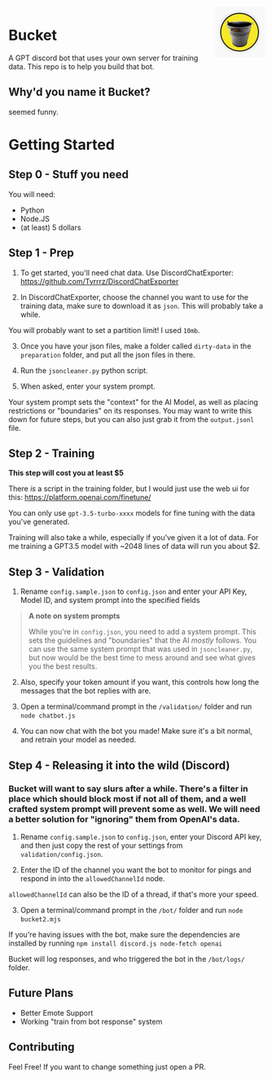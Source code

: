 <img src='bucket.jpg' width='100' align="right">

# Bucket

A GPT discord bot that uses your own server for training data. This repo is to help you build that bot.

## Why'd you name it Bucket?
seemed funny.

# Getting Started

## Step 0 - Stuff you need
You will need:
- Python
- Node.JS
- (at least) 5 dollars

## Step 1 - Prep
  1. To get started, you'll need chat data. Use DiscordChatExporter: https://github.com/Tyrrrz/DiscordChatExporter

  2. In DiscordChatExporter, choose the channel you want to use for the training data, make sure to download it as `json`. This will probably take a while.

 You will probably want to set a partition limit! I used `10mb`.

  3. Once you have your json files, make a folder called `dirty-data` in the `preparation` folder, and put all the json files in there.

  4. Run the `jsoncleaner.py` python script.

  5. When asked, enter your system prompt. 
  
  Your system prompt sets the "context" for the AI Model, as well as placing restrictions or "boundaries" on its responses. You may want to write this down for future steps, but you can also just grab it from the `output.jsonl` file.


## Step 2 - Training
**This step will cost you at least $5**

There *is* a script in the training folder, but I would just use the web ui for this: https://platform.openai.com/finetune/

You can only use `gpt-3.5-turbo-xxxx` models for fine tuning with the data you've generated.

Training will also take a while, especially if you've given it a lot of data. For me training a GPT3.5 model with ~2048 lines of data will run you about $2.

## Step 3 - Validation

1. Rename `config.sample.json` to `config.json` and enter your API Key, Model ID, and system prompt into the specified fields

> **A note on system prompts**
> 
> While you're in `config.json`, you need to add a system prompt. This sets the guidelines and "boundaries" that the AI *mostly* follows. You can use the same system prompt that was used in `jsoncleaner.py`, but now would be the best time to mess around and see what gives you the best results. 

2. Also, specify your token amount if you want, this controls how long the messages that the bot replies with are. 

3. Open a terminal/command prompt in the `/validation/` folder and run `node chatbot.js`

4. You can now chat with the bot you made! Make sure it's a bit normal, and retrain your model as needed.

## Step 4 - Releasing it into the wild (Discord)

### Bucket will want to say slurs after a while. There's a filter in place which should block most if not all of them, and a well crafted system prompt will prevent some as well. We will need a better solution for "ignoring" them from OpenAI's data.

1. Rename `config.sample.json` to `config.json`, enter your Discord API key, and then just copy the rest of your settings from `validation/config.json`.

2. Enter the ID of the channel you want the bot to monitor for pings and respond in into the `allowedChannelId` node.

`allowedChannelId` can also be the ID of a thread, if that's more your speed.
 
3. Open a terminal/command prompt in the `/bot/` folder and run `node bucket2.mjs`

If you're having issues with the bot, make sure the dependencies are installed by running `npm install discord.js node-fetch openai`

Bucket will log responses, and who triggered the bot in the `/bot/logs/` folder. 

## Future Plans
- Better Emote Support
- Working "train from bot response" system

## Contributing
Feel Free! If you want to change something just open a PR.
